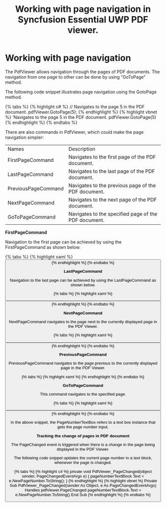 ﻿---
layout: post
title: Working with page navigation in Syncfusion Essential UWP PDF viewer.
description: Working with PDF page navigation methods and commands in Syncfusion Essential PDF viewer for UWP platform.
platform: uwp
control: PDF viewer
documentation: ug
---

# Working with page navigation

The PdfViewer allows navigation through the pages of PDF documents. The navigation from one page to other can be done by using “GoToPage” method.

The following code snippet illustrates page navigation using the GotoPage method.

{% tabs %}
{% highlight c# %}
// Navigates to the page 5 in the PDF document.
pdfViewer.GotoPage(5);
{% endhighlight %}
{% highlight vbnet %}
‘Navigates to the page 5 in the PDF document.
pdfViewer.GotoPage(5)
{% endhighlight %}
{% endtabs %}

There are also commands in PdfViewer, which could make the page navigation simpler:

<table>
<tr>
<td>
Names
</td>
<td>
Description
</td>
</tr>
<tr>
<td>
FirstPageCommand
</td>
<td>
Navigates to the first page of the PDF document.
</td>
</tr>
<tr>
<td>
LastPageCommand
</td>
<td>
Navigates to the last page of the PDF document.
</td>
</tr>
<tr>
<td>
PreviousPageCommand
</td>
<td>
Navigates to the previous page of the PDF document.
</td>
</tr>
<tr>
<td>
NextPageCommand
</td>
<td>
Navigates to the next page of the PDF document.
</td>
</tr>
<tr>
<td>
GoToPageCommand
</td>
<td>
Navigates to the specified page of the PDF document.
</td>
</tr>
</table>

**FirstPageCommand**

Navigation to the first page can be achieved by using the FirstPageCommand as shown below.

{% tabs %}
{% highlight xaml %}
<Button Command="{Binding FirstPageCommand}" />
{% endhighlight %}
{% endtabs %}

**LastPageCommand**

Navigation to the last page can be achieved by using the LastPageCommand as shown below. 

{% tabs %}
{% highlight xaml %}
<Button Command="{Binding LastPageCommand}" />
{% endhighlight %}
{% endtabs %}

**NextPageCommand**

NextPageCommand navigates to the page next to the currently displayed page in the PDF Viewer. 

{% tabs %}
{% highlight xaml %}
<Button Command="{Binding NextPageCommand}" />
{% endhighlight %}
{% endtabs %}

**PreviousPageCommand**

PreviousPageCommand navigates to the page previous to the currently displayed page in the PDF Viewer. 

{% tabs %}
{% highlight xaml %}
<Butston Command="{Binding PreviousPageCommand}" />
{% endhighlight %}
{% endtabs %}

**GoToPageCommand**

This command navigates to the specified page. 

{% tabs %}
{% highlight xaml %}
<Button Command="{Binding GoToPageCommand}" CommandParameter="{Binding Path=Text, ElementName=PageNumberTextBox}" />
{% endhighlight %}
{% endtabs %}

In the above snippet, the PageNumberTextBox refers to a text box instance that gets the page number input. 

**Tracking the change of pages in PDF document**


The PageChanged event is triggered when there is a change in the page being displayed in the PDF Viewer.

The following code snippet updates the current page number in a text block, whenever the page is changed.

{% tabs %}
{% highlight c# %}
private void PdfViewer_PageChanged(object sender, PageChangedEventArgs e)
{
    pageNumberTextBlock.Text = e.NewPageNumber.ToString();
}
{% endhighlight %}
{% highlight vbnet %}
Private Sub PdfViewer_PageChanged(sender As Object, e As PageChangedEventArgs) Handles pdfViewer.PageChanged
    pageNumberTextBlock.Text = e.NewPageNumber.ToString()
End Sub
{% endhighlight %}
{% endtabs %}
